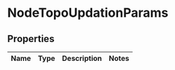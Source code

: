 

# NodeTopoUpdationParams


## Properties

Name | Type | Description | Notes
------------ | ------------- | ------------- | -------------



